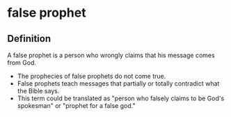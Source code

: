 # false prophet

## Definition

A false prophet is a person who wrongly claims that his message comes from God.

* The prophecies of false prophets do not come true.
* False prophets teach messages that partially or totally contradict what the Bible says.
* This term could be translated as "person who falsely claims to be God's spokesman" or "prophet for a false god."